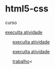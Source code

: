 # html5-css
 curso

<a href="https://camillyvitoria585.github.io/html5-css/execicio/exe 001">execulta atividade</a>
<ul><a href="https://camillyvitoria585.github.io/html5-css/execicio/exe 003">execulta atividade</a></ul>
<ul><a href="https://camillyvitoria585.github.io/html5-css/execicio/exe 004">execulta atividade</a></ul>
<ul><a href="https://camillyvitoria585.github.io/html5-css/execicio/formulario001">trabalho</a>< 
